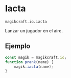 
# Iacta

`magikcraft.io.iacta`

Lanzar un jugador en el aire.

## Ejemplo

```javascript
const magik = magikcraft.io;
function prank(name) {
    magik.iacta(name);
}
```